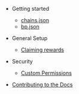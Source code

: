 <!-- docs/_sidebar.md -->

- Getting started
  - [chains.json](chains_json.md)
  - [bp.json](bp_json.md)

- General Setup
  - [Claiming rewards](claim_rewards.md)

- Security
  - [Custom Permissions](custom_permissions.md)

- [Contributing to the Docs](contribute.md)
